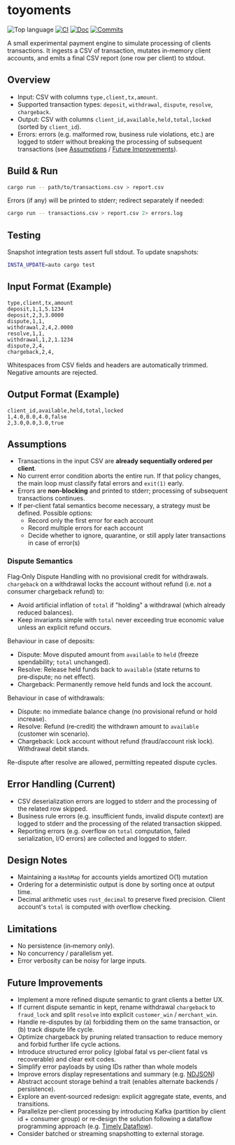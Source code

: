 # toyoments

![Top language](https://img.shields.io/github/languages/top/fusillicode/toyoments)
[![CI](https://github.com/fusillicode/toyoments/actions/workflows/ci.yml/badge.svg?branch=main)](https://github.com/fusillicode/toyoments/actions/workflows/ci.yml)
[![Doc](https://github.com/fusillicode/toyoments/actions/workflows/doc.yml/badge.svg)](https://fusillicode.github.io/toyoments)
[![Commits](https://shields.io/github/last-commit/fusillicode/toyoments)](https://github.com/fusillicode/toyoments/commits/main)

A small experimental payment engine to simulate processing of clients transactions.
It ingests a CSV of transaction, mutates in‑memory client accounts, and emits a final CSV report (one row per client) to stdout.

## Overview

- Input: CSV with columns `type,client,tx,amount`.
- Supported transaction types: `deposit`, `withdrawal`, `dispute`, `resolve`, `chargeback`.
- Output: CSV with columns `client_id,available,held,total,locked` (sorted by `client_id`).
- Errors: errors (e.g. malformed row, business rule violations, etc.) are logged to stderr without breaking the processing of subsequent transactions (see [Assumptions](#assumptions) / [Future Improvements](#future-improvements)).

## Build & Run

```bash
cargo run -- path/to/transactions.csv > report.csv
```

Errors (if any) will be printed to stderr; redirect separately if needed:

```bash
cargo run -- transactions.csv > report.csv 2> errors.log
```

## Testing

Snapshot integration tests assert full stdout. To update snapshots:

```bash
INSTA_UPDATE=auto cargo test
```

## Input Format (Example)

```csv
type,client,tx,amount
deposit,1,1,5.1234
deposit,2,3,3.0000
dispute,1,1,
withdrawal,2,4,2.0000
resolve,1,1,
withdrawal,1,2,1.1234
dispute,2,4,
chargeback,2,4,
```

Whitespaces from CSV fields and headers are automatically trimmed.
Negative amounts are rejected.

## Output Format (Example)

```csv
client_id,available,held,total,locked
1,4.0,0.0,4.0,false
2,3.0,0.0,3.0,true
```

## Assumptions

- Transactions in the input CSV are **already sequentially ordered per client**.
- No current error condition aborts the entire run. If that policy changes, the main loop must classify fatal errors and `exit(1)` early.
- Errors are **non‑blocking** and printed to stderr; processing of subsequent transactions continues.
- If per‑client fatal semantics become necessary, a strategy must be defined. Possible options:
    - Record only the first error for each account
    - Record multiple errors for each account
    - Decide whether to ignore, quarantine, or still apply later transactions in case of error(s)

### Dispute Semantics

Flag‑Only Dispute Handling with no provisional credit for withdrawals.
`chargeback` on a withdrawal locks the account without refund (i.e. not a consumer chargeback refund) to:

- Avoid artificial inflation of `total` if "holding" a withdrawal (which already reduced balances).
- Keep invariants simple with `total` never exceeding true economic value unless an explicit refund occurs.

Behaviour in case of deposits:

- Dispute: Move disputed amount from `available` to `held` (freeze spendability; `total` unchanged).
- Resolve: Release held funds back to `available` (state returns to pre‑dispute; no net effect).
- Chargeback: Permanently remove held funds and lock the account.

Behaviour in case of withdrawals:

- Dispute: no immediate balance change (no provisional refund or hold increase).
- Resolve: Refund (re‑credit) the withdrawn amount to `available` (customer win scenario).
- Chargeback: Lock account without refund (fraud/account risk lock). Withdrawal debit stands.

Re-dispute after resolve are allowed, permitting repeated dispute cycles.

## Error Handling (Current)

- CSV deserialization errors are logged to stderr and the processing of the related row skipped.
- Business rule errors (e.g. insufficient funds, invalid dispute context) are logged to stderr and the processing of the related transaction skipped.
- Reporting errors (e.g. overflow on `total` computation, failed serialization, I/O errors) are collected and logged to stderr.

## Design Notes

- Maintaining a `HashMap` for accounts yields amortized O(1) mutation 
- Ordering for a deterministic output is done by sorting once at output time.
- Decimal arithmetic uses `rust_decimal` to preserve fixed precision. Client account's `total` is computed with overflow checking.

## Limitations

- No persistence (in‑memory only).
- No concurrency / parallelism yet.
- Error verbosity can be noisy for large inputs.

## Future Improvements

- Implement a more refined dispute semantic to grant clients a better UX.
- If current dispute semantic in kept, rename withdrawal `chargeback` to `fraud_lock` and split `resolve` into explicit `customer_win` / `merchant_win`.
- Handle re-disputes by (a) forbidding them on the same transaction, or (b) track dispute life cycle.
- Optimize chargeback by pruning related transaction to reduce memory and forbid further life cycle actions.
- Introduce structured error policy (global fatal vs per‑client fatal vs recoverable) and clear exit codes.
- Simplify error payloads by using IDs rather than whole models
- Improve errors display representations and summary (e.g. [NDJSON](https://en.wikipedia.org/wiki/JSON_streaming#Newline-Delimited_JSON))
- Abstract account storage behind a trait (enables alternate backends / persistence).
- Explore an event‑sourced redesign: explicit aggregate state, events, and transitions.
- Parallelize per‑client processing by introducing Kafka (partition by client id + consumer group) or re‑design the solution following a dataflow programming approach (e.g. [Timely Dataflow](https://github.com/TimelyDataflow/timely-dataflow)).
- Consider batched or streaming snapshotting to external storage.
